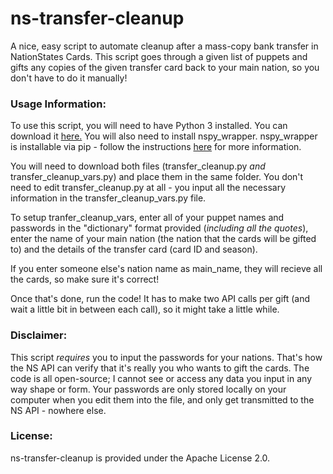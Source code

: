 # ns-transfer-cleanup
A nice, easy script to automate cleanup after a mass-copy bank transfer in NationStates Cards. This script goes through a given list of puppets and gifts any copies of the given transfer card back to your main nation, so you don't have to do it manually!

### Usage Information:
To use this script, you will need to have Python 3 installed. You can download it [here.](https://www.python.org/downloads/)
You will also need to install nspy_wrapper. nspy_wrapper is installable via pip - follow the instructions [here](https://github.com/abrow425/nspy_wrapper) for more information.

You will need to download both files (transfer_cleanup.py *and* transfer_cleanup_vars.py) and place them in the same folder. You don't need to edit transfer_cleanup.py at all - you input all the necessary information in the transfer_cleanup_vars.py file.

To setup tranfer_cleanup_vars, enter all of your puppet names and passwords in the "dictionary" format provided (*including all the quotes*), enter the name of your main nation (the nation that the cards will be gifted to) and the details of the transfer card (card ID and season).

If you enter someone else's nation name as main_name, they will recieve all the cards, so make sure it's correct!

Once that's done, run the code! It has to make two API calls per gift (and wait a little bit in between each call), so it might take a little while. 
### Disclaimer:
This script *requires* you to input the passwords for your nations. That's how the NS API can verify that it's really you who wants to gift the cards. The code is all open-source; I cannot see or access any data you input in any way shape or form. Your passwords are only stored locally on your computer when you edit them into the file, and only get transmitted to the NS API - nowhere else.

### License:
ns-transfer-cleanup is provided under the Apache License 2.0.
